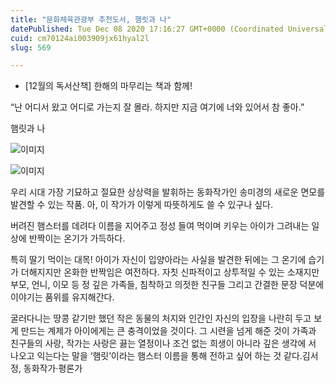 ```yaml
---
title: "문화체육관광부 추천도서, 햄릿과 나"
datePublished: Tue Dec 08 2020 17:16:27 GMT+0000 (Coordinated Universal Time)
cuid: cm70124ai003909jx61hyal2l
slug: 569

---
```



- [12월의 독서산책] 한해의 마무리는 책과 함께!

“난 어디서 왔고 어디로 가는지 잘 몰라. 하지만 지금 여기에 너와 있어서 참 좋아.”

햄릿과 나

![이미지](https://cdn.hashnode.com/res/hashnode/image/upload/v1739250861856/b8cafb3d-31a2-43e8-8c26-f331fa222fe9.jpeg)

![이미지](https://cdn.hashnode.com/res/hashnode/image/upload/v1739250863642/5abf94a3-c7ff-4b35-9c6c-50eb3bddc489.jpeg)

우리 시대 가장 기묘하고 절묘한 상상력을 발휘하는 동화작가인 송미경의 새로운 면모를 발견할 수 있는 작품. 아, 이 작가가 이렇게 따뜻하게도 쓸 수 있구나 싶다.

버려진 햄스터를 데려다 이름을 지어주고 정성 들여 먹이며 키우는 아이가 그려내는 일상에 반짝이는 온기가 가득하다.

특히 딸기 먹이는 대목! 아이가 자신이 입양아라는 사실을 발견한 뒤에는 그 온기에 습기가 더해지지만 온화한 반짝임은 여전하다. 자칫 신파적이고 상투적일 수 있는 소재지만 부모, 언니, 이모 등 정 깊은 가족들, 침착하고 의젓한 친구들 그리고 간결한 문장 덕분에 이야기는 품위를 유지해간다.

굴러다니는 땅콩 같기만 했던 작은 동물의 처지와 인간인 자신의 입장을 나란히 두고 보게 만드는 계제가 아이에게는 큰 충격이었을 것이다. 그 시련을 넘게 해준 것이 가족과 친구들의 사랑, 작가는 사랑은 끓는 열정이나 조건 없는 희생이 아니라 깊은 생각에 서 나오고 익는다는 말을 ‘햄릿’이라는 햄스터 이름을 통해 전하고 싶어 하는 것 같다.김서정, 동화작가·평론가